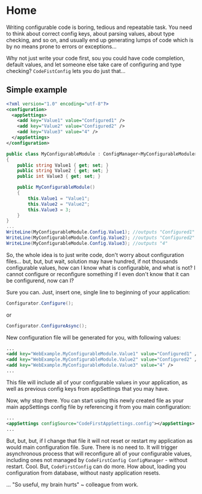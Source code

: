 # Home

Writing configurable code is boring, tedious and repeatable task. You need to think about correct config keys, about parsing values, about type checking, and so on, and usually end up generating lumps of code which is by no means prone to errors or exceptions... 

Why not just write your code first, sou you could have code completion, default values, and let someone else take care of configuring and type checking? `CodeFistConfig` lets you do just that...

## Simple example
```xml
<?xml version="1.0" encoding="utf-8"?>
<configuration>      
  <appSettings>
    <add key="Value1" value="Configured1" />
    <add key="Value2" value="Configured2" />
    <add key="Value3" value="4" />
  </appSettings>
</configuration>
```

```csharp
public class MyConfigurableModule : ConfigManager<MyConfigurableModule>
{
    public string Value1 { get; set; }
    public string Value2 { get; set; }
    public int Value3 { get; set; }

    public MyConfigurableModule()
    {
        this.Value1 = "Value1";
        this.Value2 = "Value2";
        this.Value3 = 3;
    }
}
...
WriteLine(MyConfigurableModule.Config.Value1); //outputs "Configured1"
WriteLine(MyConfigurableModule.Config.Value2); //outputs "Configured2"
WriteLine(MyConfigurableModule.Config.Value3); //outputs "4"
```
So, the whole idea is to just write code, don't worry about configuration files... but, but, but wait, solution may have hundred, if not thousands configurable values, how can I know what is configurable, and what is not? I cannot configure or reconfigure something if I even don't know that it can be configurend, now can I?

Sure you can. Just, insert one, single line to beginning of your application:

```csharp
Configurator.Configure();
```
or 
```csharp
Configurator.ConfigureAsync();
```

New configuration file will be generated for you, with following values:

```xml
...
<add key="WebExample.MyConfigurableModule.Value1" value="Configured1" />
<add key="WebExample.MyConfigurableModule.Value2" value="Configured2" />
<add key="WebExample.MyConfigurableModule.Value3" value="4" />
...
```
This file will include all of your configurable values in your application, as well as previous config keys from appSettings that you may have.

Now, why stop there. You can start using this newly created file as your main appSettings config file by referencing it from you main configuration: 
```xml
...
<appSettings configSource="CodeFirstAppSettings.config"></appSettings>
...
```
But, but, but, if I change that file it will not reset or restart my application as would main configuration file. Sure. There is no need to. It will trigger asynchronous process that will reconfigure all of your configurable values, including ones not managed by `CodeFirstConfig ConfigManager` - without restart. 
Cool. But, `CodeFirstConfig` can do more. How about, loading you configuration from database, without nasty application resets.

...
"So useful, my brain hurts" ~ colleague from work.
